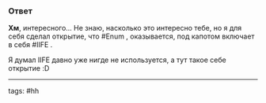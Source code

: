 ### Ответ

**Хм**, интересного...
	Не знаю, насколько это интересно тебе, но я для себя сделал открытие,
	что #Enum , оказывается, под капотом включает в себя #IIFE .

Я думал IIFE давно уже нигде не используется, а тут такое себе открытие :D

___
tags: #hh